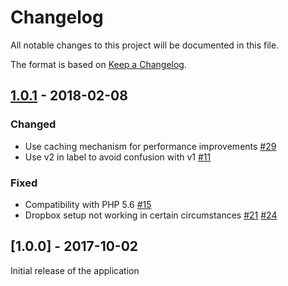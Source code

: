 # Changelog

All notable changes to this project will be documented in this file.

The format is based on [Keep a Changelog](http://keepachangelog.com/en/1.0.0/).


## [1.0.1] - 2018-02-08
### Changed
- Use caching mechanism for performance improvements [#29](https://github.com/owncloud/files_external_dropbox/pull/29)
- Use v2 in label to avoid confusion with v1 [#11](https://github.com/owncloud/files_external_dropbox/pull/11)

### Fixed
- Compatibility with PHP 5.6 [#15](https://github.com/owncloud/files_external_dropbox/pull/15)
- Dropbox setup not working in certain circumstances [#21](https://github.com/owncloud/files_external_dropbox/pull/21) [#24](https://github.com/owncloud/files_external_dropbox/pull/24/files)

## [1.0.0] - 2017-10-02

Initial release of the application

[Unreleased]: https://github.com/owncloud/files_external_dropbox/compare/v1.0.0...HEAD
[1.0.1]: https://github.com/owncloud/files_external_dropbox/compare/v1.0.0...v1.0.1
